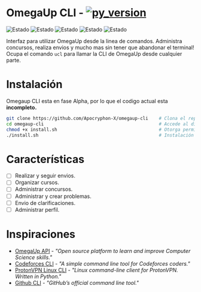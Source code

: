# OmegaUp CLI - [![py_version](https://img.shields.io/badge/Python-%E2%89%A5%203.7-blue.svg?style=flat-square&logo=python&logoColor=ffffff)](https://www.python.org/downloads/)
![Estado](https://img.shields.io/badge/Envios-en%20proceso-yellow.svg?style=flat-square)
![Estado](https://img.shields.io/badge/Perfil-en%20proceso-yellow.svg?style=flat-square)
![Estado](https://img.shields.io/badge/Cursos-pendiente-red.svg?style=flat-square)
![Estado](https://img.shields.io/badge/Concursos-pendiente-red.svg?style=flat-square)
![Estado](https://img.shields.io/badge/Problemas-pendiente-red.svg?style=flat-square)

Interfaz para utilizar OmegaUp desde la linea de comandos. Administra concursos, realiza envios y mucho mas sin tener que abandonar el terminal! Ocupa el comando `ucl` para llamar la CLI de OmegaUp desde cualquier parte.

# Instalación

Omegaup CLI esta en fase Alpha, por lo que el codigo actual esta **incompleto.**
```bash
git clone https://github.com/Apocryphon-X/omegaup-cli    # Clona el repositorio
cd omegaup-cli                                           # Accede al directorio
chmod +x install.sh                                      # Otorga permisos de ejecución
./install.sh                                             # Instalación de la OmegaUp CLI
```
# Características

- [ ] Realizar y seguir envios. 
- [ ] Organizar cursos. 
- [ ] Administrar concursos. 
- [ ] Administrar y crear problemas.
- [ ] Envio de clarificaciones. 
- [ ] Administrar perfil. 

# Inspiraciones

- [OmegaUp API][1] - *"Open source platform to learn and improve Computer Science skills."*
- [Codeforces CLI][2] - *"A simple command line tool for Codeforces coders."*
- [ProtonVPN Linux CLI][3] - *"Linux command-line client for ProtonVPN. Written in Python."*
- [Github CLI][4] - *"GitHub’s official command line tool."*

[1]: https://omegaup.org/
[2]: https://github.com/ahmed-dinar/codeforces-cli
[3]: https://github.com/ProtonVPN/linux-cli
[4]: https://github.com/cli/cli
